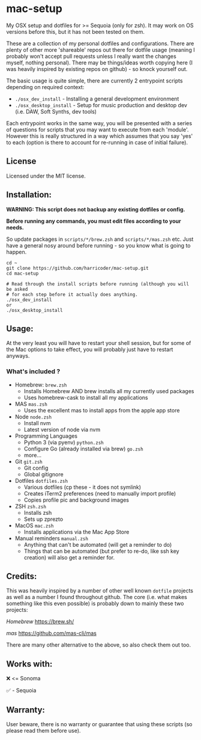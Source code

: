 # mac-setup

My OSX setup and dotfiles for >= Sequoia (only for zsh). It may work on OS
versions before this, but it has not been tested on them.

These are a collection of my personal dotfiles and configurations. There are
plenty of other more 'shareable' repos out there for dotfile usage (meaning
I probably won't accept pull requests unless I really want the changes myself,
nothing personal). There may be things/ideas worth copying here (I was
heavily inspired by existing repos on github) - so knock yourself out.

The basic usage is quite simple, there are currently 2 entrypoint scripts
depending on required context:

* `./osx_dev_install`  - Installing a general development environment
* `./osx_desktop_install` - Setup for music production and desktop dev
 (i.e. DAW, Soft Synths, dev tools)
  
Each entrypoint works in the same way, you will be presented with a series of
questions for scripts that you may want to execute from each 'module'.
However this is really structured in a way which assumes that you say 'yes' to
each (option is there to account for re-running in case of initial failure).


## License
Licensed under the MIT license.


## Installation:

**WARNING: This script does not backup any existing dotfiles or config.**

**Before running any commands, you must edit files according to your needs.**

So update packages in `scripts/*/brew.zsh` and `scripts/*/mas.zsh`
etc. Just have a general nosy around before running - so you know what is
going to happen.

```
cd ~
git clone https://github.com/harricoder/mac-setup.git
cd mac-setup

# Read through the install scripts before running (although you will be asked
# for each step before it actually does anything.
./osx_dev_install
or
./osx_desktop_install
```


## Usage:

At the very least you will have to restart your shell session, but for some of
the Mac options to take effect, you will probably just have to restart anyways.

### What's included ?

+ Homebrew: `brew.zsh`
  + Installs Homebrew AND brew installs all my currently used packages
  + Uses homebrew-cask to install all my applications
+ MAS `mas.zsh`
  + Uses the excellent mas to install apps from the apple app store
+ Node `node.zsh`
  + Install nvm
  + Latest version of node via nvm
+ Programming Languages
  + Python 3 (via pyenv) `python.zsh`
  + Configure Go (already installed via brew) `go.zsh`
  + more...
+ Git `git.zsh`
  + Git config
  + Global gitignore
+ Dotfiles `dotfiles.zsh`
  + Various dotfiles (cp these - it does not symlink)
  + Creates iTerm2 preferences (need to manually import profile)
  + Copies profile pic and background images
+ ZSH `zsh.zsh`
  + Installs zsh
  + Sets up zprezto
+ MacOS `mac.zsh`
  + Installs applications via the Mac App Store
+ Manual reminders `manual.zsh`
  + Anything that can't be automated (will get a reminder to do)
  + Things that can be automated (but prefer to re-do, like ssh key creation)
    will also get a reminder for.


## Credits:

This was heavily inspired by a number of other well known `dotfile` projects as
well as a number I found throughout github. The core (i.e. what makes something
like this even possible) is probably down to mainly these two projects:

*Homebrew*
https://brew.sh/

*mas*
https://github.com/mas-cli/mas

There are many other alternative to the above, so also check them out too.

## Works with:

:x: <= Sonoma

✅  - Sequoia

## Warranty:

User beware, there is no warranty or guarantee that using these scripts
(so please read them before use).
